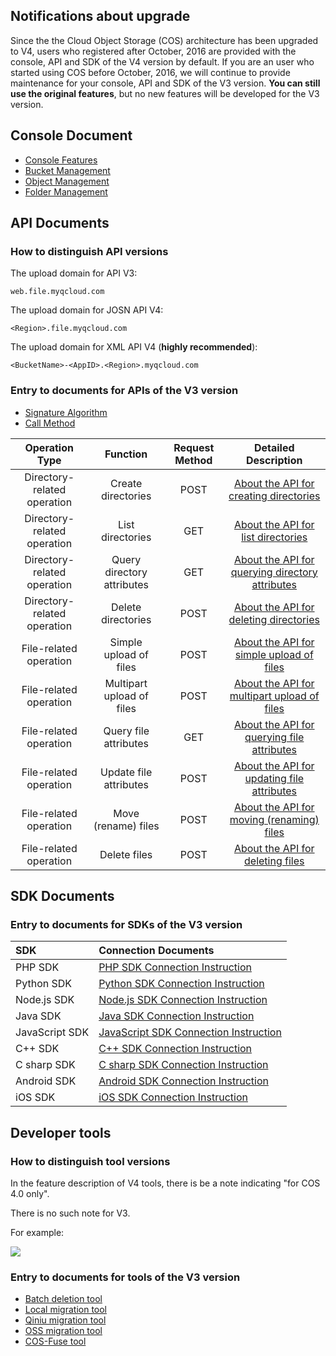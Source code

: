 ## Notifications about upgrade

Since the the Cloud Object Storage (COS) architecture has been upgraded to V4, users who registered after October, 2016 are provided with the console, API and SDK of the V4 version by default. If you are an user who started using COS before October, 2016, we will continue to provide maintenance for your console, API and SDK of the V3 version. **You can still use the original features**, but no new features will be developed for the V3 version.

## Console Document

- [Console Features](/document/product/430/5904)
- [Bucket Management](/document/product/430/5886)
- [Object Management](/document/product/430/5978)
- [Folder Management](/document/product/430/5914)

## API Documents

### How to distinguish API versions

The upload domain for API V3:

```
web.file.myqcloud.com
```

The upload domain for JOSN API V4:

```
<Region>.file.myqcloud.com
```

The upload domain for XML API V4 (**highly recommended**):

```
<BucketName>-<AppID>.<Region>.myqcloud.com
```

### Entry to documents for APIs of the V3 version

- [Signature Algorithm](/document/product/430/5993)
- [Call Method](/document/product/430/5994)

| Operation Type |    Function     | Request Method |                Detailed Description                 |
| :--: | :-------: | :--: | :---------------------------------: |
| Directory-related operation |   Create directories    | POST |   [About the API for creating directories](/doc/api/264/6000)    |
| Directory-related operation |   List directories    | GET  |   [About the API for list directories](/doc/api/264/6001)    |
| Directory-related operation |  Query directory attributes   | GET  |  [About the API for querying directory attributes](/doc/api/264/6002)   |
| Directory-related operation |   Delete directories    | POST |   [About the API for deleting directories](/doc/api/264/6003)    |
| File-related operation |  Simple upload of files   | POST |  [About the API for simple upload of files](/doc/api/264/6005)   |
| File-related operation |  Multipart upload of files   | POST |  [About the API for multipart upload of files](/doc/api/264/6006)   |
| File-related operation |  Query file attributes   | GET  |  [About the API for querying file attributes](/doc/api/264/6008)   |
| File-related operation |  Update file attributes   | POST |  [About the API for updating file attributes](/doc/api/264/6011)   |
| File-related operation | Move (rename) files | POST | [About the API for moving (renaming) files](/doc/api/264/6009) |
| File-related operation |   Delete files    | POST |   [About the API for deleting files](/doc/api/264/6010)    |

## SDK Documents

### Entry to documents for SDKs of the V3 version

| SDK            | Connection Documents                                     |
| :------------- | :--------------------------------------- |
| PHP SDK        | [PHP SDK Connection Instruction](/doc/product/430/5942)    |
| Python SDK     | [Python SDK Connection Instruction](/doc/product/430/5943) |
| Node.js SDK    | [Node.js SDK Connection Instruction](/doc/product/430/5947) |
| Java SDK       | [Java SDK Connection Instruction](/doc/product/430/5944)   |
| JavaScript SDK | [JavaScript SDK Connection Instruction](/doc/product/430/5946) |
| C++ SDK        | [C++ SDK Connection Instruction](/doc/product/430/5945)    |
| C sharp SDK    | [C sharp SDK Connection Instruction](/doc/product/430/5966) |
| Android SDK    | [Android SDK Connection Instruction](/doc/product/430/5950) |
| iOS SDK        | [iOS SDK Connection Instruction](/doc/product/430/5949)    |

## Developer tools

### How to distinguish tool versions

In the feature description of V4 tools, there is be a note indicating "for COS 4.0 only".

There is no such note for V3.

For example:

![](https://mc.qcloudimg.com/static/img/b9ae616606fddd64a4ddd7277915c98c/image.png)

### Entry to documents for tools of the V3 version

- [Batch deletion tool](/document/product/430/5918)
- [Local migration tool](/document/product/430/5919)
- [Qiniu migration tool](/document/product/430/6102)
- [OSS migration tool](/document/product/430/6103)
- [COS-Fuse tool](/document/product/430/6885)

